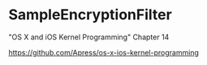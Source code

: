 # SampleEncryptionFilter

"OS X and iOS Kernel Programming"
Chapter 14

https://github.com/Apress/os-x-ios-kernel-programming
